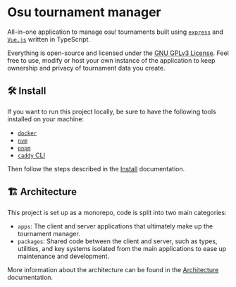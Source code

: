 # Osu tournament manager

All-in-one application to manage osu! tournaments built using [`express`](https://expressjs.com/) and [`Vue.js`](https://vuejs.org/) written in TypeScript.

Everything is open-source and licensed under the [GNU GPLv3 License](./LICENSE). Feel free to use, modify or host your own instance of the application to keep ownership and privacy of tournament data you create.

## 🛠️ Install

If you want to run this project locally, be sure to have the following tools installed on your machine:

- [`docker`](https://www.docker.com/)
- [`nvm`](https://github.com/nvm-sh/nvm)
- [`pnpm`](https://pnpm.io/)
- [`caddy` CLI](https://caddyserver.com/)

Then follow the steps described in the [Install](./documentation/installation/installation-project.md) documentation.

## 🏗️ Architecture

This project is set up as a monorepo, code is split into two main categories:

- `apps`: The client and server applications that ultimately make up the tournament manager.
- `packages`: Shared code between the client and server, such as types, utilities, and key systems isolated from the main applications to ease up maintenance and development.

More information about the architecture can be found in the [Architecture](./documentation/architecture/README.md) documentation.
